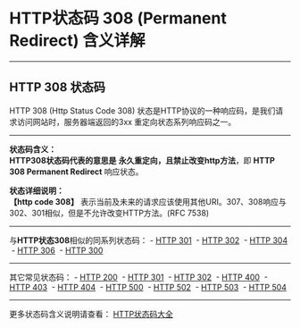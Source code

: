 # HTTP状态码 308 (Permanent Redirect) 含义详解

---

## HTTP 308 状态码

HTTP 308 (Http Status Code 308) 状态是HTTP协议的一种响应码，是我们请求访问网站时，服务器端返回的3xx 重定向状态系列响应码之一。

---

**状态码含义：**  
**HTTP308状态码代表的意思是** **永久重定向，且禁止改变http方法**，即 **HTTP 308 Permanent Redirect** 响应状态。

**状态详细说明：**  
**【http code 308】** 表示当前及未来的请求应该使用其他URI。307、308响应与302、301相似，但是不允许改变HTTP方法。(RFC 7538)

  

---

与**HTTP状态308**相似的同系列状态码： - [HTTP 301](https://seo.juziseo.com/doc/http_code/301 "HTTP 301详细说明")
 - [HTTP 302](https://seo.juziseo.com/doc/http_code/302 "HTTP 302详细说明")
 - [HTTP 304](https://seo.juziseo.com/doc/http_code/304 "HTTP 304详细说明")
 - [HTTP 306](https://seo.juziseo.com/doc/http_code/306 "HTTP 306详细说明")
 - [HTTP 300](https://seo.juziseo.com/doc/http_code/300 "HTTP 300详细说明")

---

其它常见状态码： - [HTTP 200](https://seo.juziseo.com/doc/http_code/200 "HTTP 200详细说明")
 - [HTTP 301](https://seo.juziseo.com/doc/http_code/301 "HTTP 301详细说明")
 - [HTTP 302](https://seo.juziseo.com/doc/http_code/302 "HTTP 302详细说明")
 - [HTTP 400](https://seo.juziseo.com/doc/http_code/400 "HTTP 400详细说明")
 - [HTTP 403](https://seo.juziseo.com/doc/http_code/403 "HTTP 403详细说明")
 - [HTTP 404](https://seo.juziseo.com/doc/http_code/404 "HTTP 404详细说明")
 - [HTTP 500](https://seo.juziseo.com/doc/http_code/500 "HTTP 500详细说明")
 - [HTTP 502](https://seo.juziseo.com/doc/http_code/502 "HTTP 502详细说明")
 - [HTTP 503](https://seo.juziseo.com/doc/http_code/503 "HTTP 503详细说明")
 - [HTTP 504](https://seo.juziseo.com/doc/http_code/504 "HTTP 504详细说明")

---

更多状态码含义说明请查看： [HTTP状态码大全](https://seo.juziseo.com/doc/http_code/)